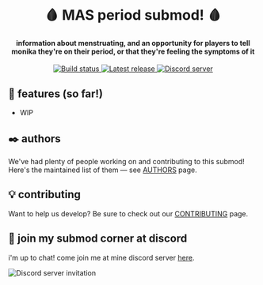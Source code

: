 <h1 align="center">🩸 MAS period submod! 🩸</h1>
<h4 align="center">information about menstruating, and an opportunity for players to tell monika they're on their period, or that they're feeling the symptoms of it</h3>
<p align="center">
  <a href="https://github.com/my-otter-self/MAS_period/actions/workflows/check.yml">
    <img alt="Build status" src="https://img.shields.io/github/workflow/status/my-otter-self/MAS_period/Run%20checks%20on%20push">
  </a>
  <a href="https://github.com/my-otter-self/MAS_period/releases/latest">
    <img alt="Latest release" src="https://img.shields.io/github/v/release/my-otter-self/MAS_period">
  </a>
  <a href="https://mon.icu/discord">
    <img alt="Discord server" src="https://discordapp.com/api/guilds/970747033071804426/widget.png?style=shield">
  </a>
</p>

## 🌟 features (so far!)
  
  * WIP

## ✒️ authors

We've had plenty of people working on and contributing to this submod! Here's the maintained list of them — see [AUTHORS](AUTHORS.md) page.

## 💡 contributing

Want to help us develop? Be sure to check out our [CONTRIBUTING](CONTRIBUTING.md) page.

## 💬 join my submod corner at discord

i'm up to chat! come join me at mine discord server [here](https://mon.icu/discord).

![Discord server invitation](https://discordapp.com/api/guilds/970747033071804426/widget.png?style=banner3)
